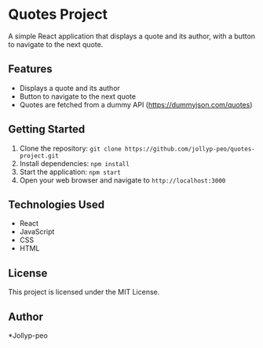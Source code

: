 Quotes Project
=============

A simple React application that displays a quote and its author, with a button to navigate to the next quote.

Features
--------

* Displays a quote and its author
* Button to navigate to the next quote
* Quotes are fetched from a dummy API (https://dummyjson.com/quotes)

Getting Started
---------------

1. Clone the repository: `git clone https://github.com/jollyp-peo/quotes-project.git`
2. Install dependencies: `npm install`
3. Start the application: `npm start`
4. Open your web browser and navigate to `http://localhost:3000`

Technologies Used
-----------------

* React
* JavaScript
* CSS
* HTML

License
-------

This project is licensed under the MIT License.

Author
------

*Jollyp-peo
